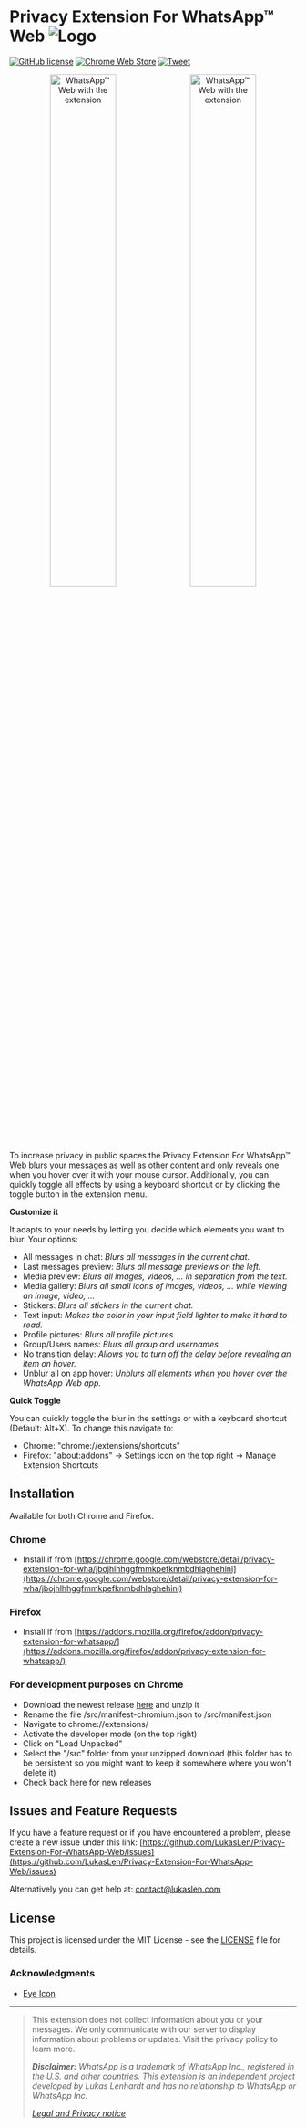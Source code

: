 # Privacy Extension For WhatsApp™ Web ![Logo](https://github.com/LukasLen/Privacy-Extension-For-WhatsApp-Web/blob/master/src/images/icon32.png?raw=true)
[![GitHub license](https://img.shields.io/github/license/LukasLen/Privacy-Extension-For-WhatsApp-Web.svg)](https://github.com/LukasLen/Privacy-Extension-For-WhatsApp-Web/blob/master/LICENSE) [![Chrome Web Store](https://img.shields.io/chrome-web-store/users/jbojhlhhggfmmkpefknmbdhlaghehini.svg)](https://chrome.google.com/webstore/detail/privacy-extension-for-wha/jbojhlhhggfmmkpefknmbdhlaghehini) [![Tweet](https://img.shields.io/twitter/url/https/github.com/LukasLen/Privacy-Extension-For-WhatsApp-Web.svg?style=social)](https://twitter.com/intent/tweet?text=&url=https%3A%2F%2Fgithub.com%2FLukasLen%2FPrivacy-Extension-For-WhatsApp-Web)

<p align="center">
  <img width="48%" title="WhatsApp™ Web with the extension" alt="WhatsApp™ Web with the extension" src="https://github.com/LukasLen/Privacy-Extension-For-WhatsApp-Web/blob/master/screenshots/PFWA_Header.png?raw=true">
  <img width="48%" title="WhatsApp™ Web with the extension" alt="WhatsApp™ Web with the extension" src="https://github.com/LukasLen/Privacy-Extension-For-WhatsApp-Web/blob/master/screenshots/PFWA_Settings.png?raw=true">
</p>

To increase privacy in public spaces the Privacy Extension For WhatsApp™ Web blurs your messages as well as other content and only reveals one when you hover over it with your mouse cursor. Additionally, you can quickly toggle all effects by using a keyboard shortcut or by clicking the toggle button in the extension menu.

**Customize it**

It adapts to your needs by letting you decide which elements you want to blur. Your options:

- All messages in chat: *Blurs all messages in the current chat.*
- Last messages preview: *Blurs all message previews on the left.*
- Media preview: *Blurs all images, videos, ... in separation from the text.*
- Media gallery: *Blurs all small icons of images, videos, ... while viewing an image, video, ...*
- Stickers: *Blurs all stickers in the current chat.*
- Text input: *Makes the color in your input field lighter to make it hard to read.*
- Profile pictures: *Blurs all profile pictures.*
- Group/Users names: *Blurs all group and usernames.*
- No transition delay: *Allows you to turn off the delay before revealing an item on hover.*
- Unblur all on app hover: *Unblurs all elements when you hover over the WhatsApp Web app.*

**Quick Toggle**

You can quickly toggle the blur in the settings or with a keyboard shortcut (Default: Alt+X).
To change this navigate to:
 - Chrome: "chrome://extensions/shortcuts"
 - Firefox: "about:addons" -> Settings icon on the top right -> Manage Extension Shortcuts

## Installation
Available for both Chrome and Firefox.

### Chrome
- Install if from [https://chrome.google.com/webstore/detail/privacy-extension-for-wha/jbojhlhhggfmmkpefknmbdhlaghehini](https://chrome.google.com/webstore/detail/privacy-extension-for-wha/jbojhlhhggfmmkpefknmbdhlaghehini)

### Firefox
- Install if from [https://addons.mozilla.org/firefox/addon/privacy-extension-for-whatsapp/](https://addons.mozilla.org/firefox/addon/privacy-extension-for-whatsapp/)

### For development purposes on Chrome
- Download the newest release [here](https://github.com/LukasLen/Privacy-Extension-For-WhatsApp-Web/releases) and unzip it
- Rename the file /src/manifest-chromium.json to /src/manifest.json
- Navigate to chrome://extensions/
- Activate the developer mode (on the top right)
- Click on "Load Unpacked"
- Select the "/src" folder from your unzipped download (this folder has to be persistent so you might want to keep it somewhere where you won't delete it)
- Check back here for new releases

## Issues and Feature Requests
If you have a feature request or if you have encountered a problem, please create a new issue under this link: [https://github.com/LukasLen/Privacy-Extension-For-WhatsApp-Web/issues](https://github.com/LukasLen/Privacy-Extension-For-WhatsApp-Web/issues)

Alternatively you can get help at: contact@lukaslen.com

## License
This project is licensed under the MIT License - see the [LICENSE](https://github.com/LukasLen/Privacy-Extension-For-WhatsApp-Web/blob/master/LICENSE) file for details.

### Acknowledgments
- [Eye Icon](https://www.iconfinder.com/icons/1608687/eye_slash_icon)


---
> This extension does not collect information about you or your messages. We only communicate with our server to display information about problems or updates. Visit the privacy policy to learn more.
>
> ***Disclaimer:*** *WhatsApp is a trademark of WhatsApp Inc., registered in the U.S. and other countries. This extension is an independent project developed by Lukas Lenhardt and has no relationship to WhatsApp or WhatsApp Inc.*
>
> [*Legal and Privacy notice*](https://lukaslen.com/legal)
